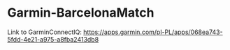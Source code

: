 # Garmin-BarcelonaMatch


Link to GarminConnectIQ: https://apps.garmin.com/pl-PL/apps/068ea743-5fdd-4e21-a975-a8fba2413db8
